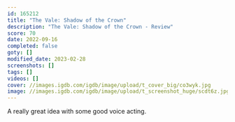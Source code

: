```yaml
---
id: 165212
title: "The Vale: Shadow of the Crown"
description: "The Vale: Shadow of the Crown - Review"
score: 70
date: 2022-09-16
completed: false
goty: []
modified_date: 2023-02-28
screenshots: []
tags: []
videos: []
cover: //images.igdb.com/igdb/image/upload/t_cover_big/co3wyk.jpg
image: //images.igdb.com/igdb/image/upload/t_screenshot_huge/scdt6z.jpg
---
```

A really great idea with some good voice acting.